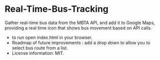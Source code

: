 # Real-Time-Bus-Tracking
Gather real-time bus data from the MBTA API, and add it to Google Maps, providing a real time icon that shows bus movement based on API calls.

* to run open index.html in your browser.
* Roadmap of future improvements : add a drop down to allow you to select bus route from a list.
* License information: MIT.
